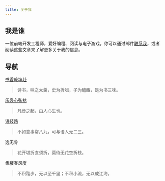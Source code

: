 ```yaml
---
title: 关于我
---
```


## 我是谁

一位前端开发工程师，爱好编程、阅读与电子游戏。你可以通过邮件[联系我](mailto:chunqiuyiyu@outlook.com)，或者阅读这些文章来了解更多关于我的信息。

## 导航

[书香乾坤赴](https://www.chunqiuyiyu.com/tags/boooks.html)

> 诗书，味之太羹，史为折俎，子为醯醢，是为书三味。

[乐袅心弦枯](https://www.chunqiuyiyu.com/music/)

> 凡音之起，由人心生也。

[语歧路](https://www.chunqiuyiyu.com/tags/words.html)

> 不如意事常八九，可与语人无二三。

逸无骨

> 花开堪折直须折，莫待无花空折枝。

集腋春风度

> 不积跬步，无以至千里；不积小流，无以成江海。
